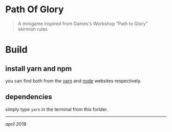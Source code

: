 Path Of Glory
============

> A minigame inspired from Games's Workshop "Path to Glory" skirmish rules
> 

# Build
## install yarn and npm
you can find both from the [yarn](https://yarnpkg.com/en/docs/install) and [node](https://nodejs.org/en/) websites respectively.

## dependencies
simply type `yarn` in the terminal from this forlder.



---

_april 2018_